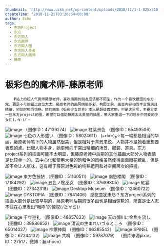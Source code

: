 ```yaml
---
thumbnail: 'http://www.uzkk.net/wp-content/uploads/2018/11/1-1-825x510.jpg'
createTime: '2018-11-25T03:26:54+00:00'
author: Echo
tags:
  - 东方Project
  - 东方
  - 东方同人
  - 东方画师
  - 东方同人图
  - 东方同人作者
  - 东方同人画师
  - 藤原
---
```


# 极彩色的魔术师-藤原老师

		P站上的超人气画师藤原老师，喜欢插画的朋友应该都不陌生，作为一个喜欢搜图的东方党，更是不可能错过这位太太。藤原老师的画风绚丽多彩，构图复杂，画面内容相当丰富饱满且精细，初见时相当惊艳。她的画集《极彩少女世界》本人是超级喜欢的，但是这里呢，主要分享一些东方project的图，希望可以借助藤原太太美丽的插图，带大家重温一下幻想乡中可爱的少女们(｡･∀･)ﾉﾞ~

![image](http://www.uzkk.net/wp-content/uploads/2018/11/20181125164829-931x1024.jpg)
（图像ID：47139274）
![image](http://www.uzkk.net/wp-content/uploads/2018/11/2.png)
紅葉景色
（图像ID：65493506）
![image](http://www.uzkk.net/wp-content/uploads/2018/11/3.jpg)
七色の人形遣い
（图像ID：58024611）
(๑•̀ㅂ•́)و✧每一幅都是相当的华丽，藤原老师笔下的人物虽然很美，但是相对于背景来说，人物并不是她着重想要表现的点。比起人物本身，她更倾向于突出精细的场景、服装、道具。东方project系列的插画可能不太明显，但藤原老师中后期的其他插画大部分人物表情是比较单一的，去中心化和使用大量的饱和色的风格虽然使得画面眼花缭乱，但是却不会让人腻味，这有赖于藤原对色彩的纯熟运用和对空间层次的把握。

![image](http://www.uzkk.net/wp-content/uploads/2018/11/4.jpg)
東方色技帖
（图像ID：51160511）
![image](http://www.uzkk.net/wp-content/uploads/2018/11/5.jpg)
幽愁楼閣
（图像ID：17184292）
![image](http://www.uzkk.net/wp-content/uploads/2018/11/6.jpg)
五色ノ桜巫女
（图像ID：37689305）
![image](http://www.uzkk.net/wp-content/uploads/2018/11/7.jpg)
紅宴
（图像ID：27342318）
![image](http://www.uzkk.net/wp-content/uploads/2018/11/8.jpg)
Desktop Museum
（图像ID：12460722）
![image](http://www.uzkk.net/wp-content/uploads/2018/11/9-1.jpg)
DYSTOPIA
（图像ID：7841406）
感觉意犹未尽？东方project系列的插画大部分是比较早期的，藤原老师后期的很多画也是相当惊艳的，简直是让人忍不住在心里发出“哦呼”的惊叹(ﾉ≧∀≦)ﾉ

![image](http://www.uzkk.net/wp-content/uploads/2018/11/10.jpg)
千年巡礼
（图像ID：48657833）
![image](http://www.uzkk.net/wp-content/uploads/2018/11/11-3.jpg)
天の御川に金魚を流し
（图像ID：38986652）
![image](http://www.uzkk.net/wp-content/uploads/2018/11/12-2.png)
清流の生まれいづるところ
（图像ID：65014027）
![image](http://www.uzkk.net/wp-content/uploads/2018/11/13.png)
神饌神輿
（图像ID：66385542）
![image](http://www.uzkk.net/wp-content/uploads/2018/11/14-1.png)
SPiNEL
（图像ID：67244132）
![image](http://www.uzkk.net/wp-content/uploads/2018/11/15.png)
共鳴
（图像ID：59787079）
（图片来源pixiv，ID：27517，微博：藤choco）
